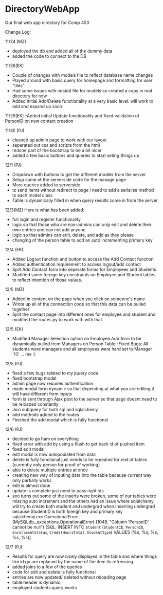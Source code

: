 # DirectoryWebApp
Our final web app directory for Comp 453

Change Log: 

11/24 (MZ) 
 - deployed the db and added all of the dummy data
 - added the code to connect to the DB

11/26(EK)
 - Couple of changes with models file to reflect database name changes
 - Played around with basic query for homepage and formatting for user "tiles"
 - Had some issues with nested file for models so created a copy in root directory for now 
 - Added initial Add/Delete functionality at a very basic level. will work to add and expand up soon
 
 11/29(EK)
  -Added initial Update functionality and fixed validation of PersonID on new contact creation

11/30 (PJ)
- cleaned up admin page to work with our layout
- seperated out css and scripts from the html
- redone part of the bootstrap to be a bit nicer
- added a few basic buttons and queries to start seting things up

12/1 (PJ)
- Dropdown with buttons to get the different models from the server
- Setup some of the serverside code for the manage page
- More queries added to serverside
- to send items without redirect to page i need to add a serialize method to each model class
- Table is dynamically filled in when query results come in from the server

12/3(MZ)
Here is what has been added: 
- full login and register functionality
- logic so that those who are non-admins can only edit and delete their own entries and can not add anyone
- logic so that admins can edit, delete, and add as they please
- changing of the person table to add an auto incrementing primary key

12/4 (EK)
- Added Logout function and button to access the Add Contact function
- Added authentication requirement to access logout/add contact
- Split Add Contact form into seperate forms for Employees and Students
- Modified some foreign key constraints on Employee and Student tables to reflect intention of those values. 

12/5 (MZ)
- Added in content on the page when you click on someone's name
- Wrote up all of the connection code so that this data can be pulled together
- Split the contact page into different ones for employee and student and modified the routes.py to work with with that

12/5 (EK)
- Modified Manager Selection option on Employee Add form to be dynamically pulled from Managers on Person Table
-Fixed Bugs: All students were managers and all employees were hard set to Manager '10' ... me :) 

12/5 (PJ)
- fixed a few bugs related to my jquery code
- fixed bootstrap modal
- admin page now requires authentication
- made modal form dynamic so that depending at what you are editing it will have different form inputs
- form is sent through Ajax post to the server so that page doesnt need to be reloaded constantly
- Join subquery for both sql and sqlalchemy
- add methods added to the routes
- Finished the add modal which is fully functional

12/6 (PJ)
- decided to go ham on everything
- fixed error with add by using a flush to get back id of pushed item
- fixed edit modal
- edit modal is now autopoulated from data
- delete is fully functional just needs to be repeated for rest of tables (currently only person for proof of working)
- able to delete multiple entries at once
- creating new way of inputing data into the table because current way only partially works
- edit is almost done
- update is complete just need to pass right ids
- soo turns out some of the inserts were broken, some of our tables were missing auto increment and the others had an issue where 
sqlalchemy will try to create both student and undergrad when inserting undergrad because StudentID is both foreign key and primary key
sqlalchemy.exc.OperationalError: (MySQLdb._exceptions.OperationalError) (1048, "Column 'PersonID' cannot be null")
[SQL: INSERT INTO `Student` (`StudentID`, `PersonID`, `EnrollmentStatus`, `CreditHoursTotal`, `StudentType`) VALUES (%s, %s, %s, %s, %s)]

12/7 (PJ)
- Results for query are now nicely displayed in the table and where things like id go are replaced by the name of the item its refrencing
- added joins to a few of the queries
- code for edit and delete is fully functional
- entries are now updated/ deleted without reloading page
- table header is dynamic
- employed students query works
